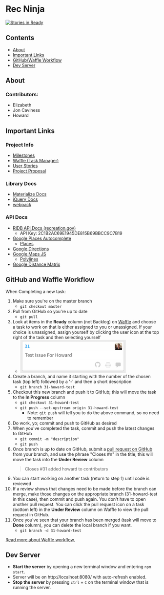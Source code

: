 # Rec Ninja

[![Stories in Ready](https://badge.waffle.io/ivthefourth/project-1.svg?label=ready&title=Ready)](https://waffle.io/ivthefourth/project-1)


## Contents
* [About](#about)
* [Important Links](#important-links)
* [GitHub/Waffle Workflow](#github-and-waffle-workflow)
* [Dev Server](#dev-server)


## About

### Contributors:
* Elizabeth
* Jon Caviness
* Howard


## Important Links

### Project Info
* [Milestones](https://github.com/ivthefourth/project-1/milestones)
* [Waffle (Task Manager)](https://waffle.io/ivthefourth/project-1)
* [User Stories](https://docs.google.com/document/d/1YPNBCu6e3rBdH7EmJNTHmhsZOrDXebbFNvsH5ubqLFg/)
* [Project Proposal](https://docs.google.com/document/d/1MgKZKyFO4m7cpf0CrR8cDIUgZWh9oPvnBqRZu461Bfw/)

### Library Docs
* [Materialize Docs](http://materializecss.com/)
* [jQuery Docs](https://api.jquery.com/)
* [webpack](https://webpack.js.org/)

### API Docs
* [RIDB API Docs (recreation.gov)](https://usda.github.io/RIDB/)
	- API Key: 2C1B2AC69E1945DE815B69BBCC9C7B19
* [Google Places Autocomplete](https://developers.google.com/maps/documentation/javascript/places-autocomplete)
    - [Places](https://developers.google.com/maps/documentation/javascript/places)
* [Google Directions](https://developers.google.com/maps/documentation/javascript/directions)
* [Google Maps JS](https://developers.google.com/maps/documentation/javascript/)
    - [Polylines](https://developers.google.com/maps/documentation/javascript/examples/polyline-simple)
* [Google Distance Matrix](https://developers.google.com/maps/documentation/javascript/distancematrix)



## GitHub and Waffle Workflow

When Completing a new task:
1. Make sure you're on the master branch
    * `git checkout master`
2. Pull from GitHub so you're up to date
    * `git pull`
3. Look at items in the **Ready** column (not Backlog) on [Waffle](https://waffle.io/ivthefourth/project-1) and choose a task to work on that is either assigned to you or unassigned. If your choice is unassigned, assign yourself by clicking the user icon at the top right of the task and then selecting yourself
    * ![Example Task](docs/example-task.png)
4. Create a branch, and name it starting with the number of the chosen task (top left) followed by a '-' and then a short description 
    * `git branch 31-howard-test`
5. Checkout this new branch and push it to GitHub; this will move the task to the **In Progress** column 
    * `git checkout 31-howard-test`
    * `git push --set-upstream origin 31-howard-test`
        * Note: `git push` will tell you to do the above command, so no need to remember
6. Do work, yo; commit and push to GitHub as desired
7. When you've completed the task, commit and push the latest changes to GitHub
    * `git commit -m "description"` 
    * `git push`
8. Once branch is up to date on GitHub, submit a [pull request on GitHub](https://github.com/ivthefourth/project-1/branches) from your branch, and use the phrase "Closes #n" in the title; this will move the task into the **Under Review** column
    > Closes #31 added howard to contributors
9. You can start working on another task (return to step 1) until code is reviewed
10. If a review shows that changes need to be made before the branch can merge, make those changes on the appropriate branch (31-howard-test in this case), then commit and push again. You don't have to open another pull request. You can click the pull request icon on a task (bottom left) in the **Under Review** column on Waffle to view the pull request in GitHub.
11. Once you've seen that your branch has been merged (task will move to **Done** column), you can delete the local branch if you want. 
    * `git branch -d 31-howard-test`

[Read more about Waffle workflow.](https://help.waffle.io/automatic-work-tracking/auto-work-tracking-basics/recommended-workflow-using-pull-requests-automatic-work-tracking)

## Dev Server
* **Start the server** by opening a new terminal window and entering `npm start`. 
* Server will be on http://localhost:8080/ with auto-refresh enabled.
* **Stop the server** by pressing `ctrl` + `C` on the terminal window that is running the server.

